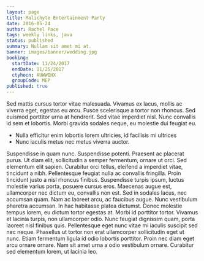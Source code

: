 ```yaml
---
layout: page
title: Malichyte Entertainment Party
date: 2016-05-24
author: Rachel Pace
tags: weekly links, java
status: published
summary: Nullam sit amet mi at.
banner: images/banner/wedding.jpg
booking:
  startDate: 11/24/2017
  endDate: 11/25/2017
  ctyhocn: AUWWIHX
  groupCode: MEP
published: true
---
```

Sed mattis cursus tortor vitae malesuada. Vivamus ex lacus, mollis ac viverra eget, egestas eu arcu. Fusce scelerisque a tortor non rhoncus. Sed euismod porttitor urna at hendrerit. Sed vitae imperdiet nisl. Nunc convallis id sem et lobortis. Morbi gravida sodales neque, eu molestie dui feugiat eu.

* Nulla efficitur enim lobortis lorem ultricies, id facilisis mi ultrices
* Nunc iaculis metus nec metus viverra auctor.

Suspendisse in quam nunc. Suspendisse potenti. Praesent ac placerat purus. Ut diam elit, sollicitudin a semper fermentum, ornare ut orci. Sed elementum elit sapien. Curabitur orci tellus, eleifend a imperdiet vitae, tincidunt a nibh. Pellentesque feugiat nulla ac convallis fringilla. Proin tincidunt justo a nisl rhoncus finibus. Suspendisse turpis ipsum, luctus molestie varius porta, posuere cursus eros. Maecenas augue est, ullamcorper nec dictum eu, convallis non est. Sed in sodales lacus, nec accumsan quam. Nam ac laoreet arcu, ac faucibus augue. Nunc vestibulum pharetra accumsan. In hac habitasse platea dictumst.
Donec molestie tempus lorem, eu dictum tortor egestas at. Morbi id porttitor tortor. Vivamus et lacinia turpis, non ullamcorper odio. Nunc feugiat dignissim quam, porta laoreet nisl finibus quis. Pellentesque eget nunc vitae mi iaculis suscipit sed nec neque. Phasellus ut tortor non erat ullamcorper sollicitudin eget ut nunc. Etiam fermentum ligula id odio lobortis porttitor. Proin nec diam eget arcu ornare ornare. Nam sit amet urna a odio vestibulum ornare. Curabitur sed elementum lorem, ut lacinia leo.
